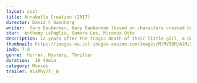 ```yaml
---
layout: post
title: Annabelle Creation (2017)
director: David F Sandberg
writer:  Gary Dauberman, Gary Dauberman (based on characters created by)
star:  Anthony LaPaglia, Samara Lee, Miranda Otto
description: 12 years after the tragic death of their little girl, a dollmaker and his wife welcome a nun and several girls from a shuttered orphanage into their home, where they soon become the target of the dollmaker's possessed creation, Annabelle.
thumbnail: https://images-na.ssl-images-amazon.com/images/M/MV5BMjA1MzIwMjMxNF5BMl5BanBnXkFtZTgwMDQ3NTc2MjI@._V1_QL50_SY1000_CR0,0,674,1000_AL_.jpg
imdb: 7.0
genre:  Horror, Mystery, Thriller
duration:  1h 49min
category: Movies
trailer: KisPhy7T__Q
---
```

